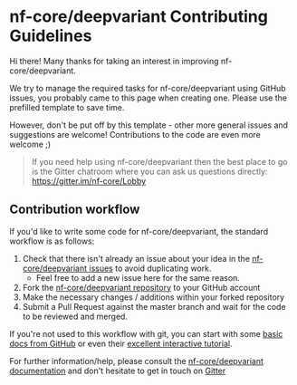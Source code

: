 # nf-core/deepvariant Contributing Guidelines

Hi there! Many thanks for taking an interest in improving nf-core/deepvariant.

We try to manage the required tasks for nf-core/deepvariant using GitHub issues, you probably came to this page when creating one. Please use the prefilled template to save time.

However, don't be put off by this template - other more general issues and suggestions are welcome! Contributions to the code are even more welcome ;)

> If you need help using nf-core/deepvariant then the best place to go is the Gitter chatroom where you can ask us questions directly: https://gitter.im/nf-core/Lobby

## Contribution workflow
If you'd like to write some code for nf-core/deepvariant, the standard workflow
is as follows:

1. Check that there isn't already an issue about your idea in the
   [nf-core/deepvariant issues](https://github.com/nf-core/deepvariant/issues) to avoid
   duplicating work.
    * Feel free to add a new issue here for the same reason.
2. Fork the [nf-core/deepvariant repository](https://github.com/nf-core/deepvariant) to your GitHub account
3. Make the necessary changes / additions within your forked repository
4. Submit a Pull Request against the master branch and wait for the code to be reviewed and merged.

If you're not used to this workflow with git, you can start with some [basic docs from GitHub](https://help.github.com/articles/fork-a-repo/) or even their [excellent interactive tutorial](https://try.github.io/).

For further information/help, please consult the [nf-core/deepvariant documentation](https://github.com/nf-core/deepvariant#documentation) and don't hesitate to get in touch on [Gitter](https://gitter.im/nf-core/Lobby)
